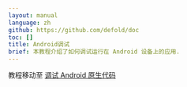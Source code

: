```yaml
---
layout: manual
language: zh
github: https://github.com/defold/doc
toc: []
title: Android调试
brief: 本教程介绍了如何调试运行在 Android 设备上的应用.
---
```


教程移动至 [调试 Android 原生代码](/zh/manuals/debugging-native-code-android)